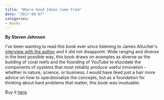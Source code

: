 ```yaml
---
title: "Where Good Ideas Come From"
date: "2017-09-07"
categories:
- Books
---
```


**By Steven Johnson**

I've been wanting to read this book ever since listening to James Altucher's [interview with the author](http://jeffrussellcoaching.us15.list-manage1.com/track/click?u=df2d4a2d24de687c5851d6fb7&id=7ba3665581&e=a21731beeb) and it did not disappoint. Wide ranging and diverse in the best possible way, this book draws on examples as diverse as the building of coral reefs and the founding of YouTube to elucidate the components of systems that most reliably produce useful innovation - whether in nature, science, or business. I would have liked just a hair more advice on how to operationalize the concepts, but as a foundation for thinking about hard problems that matter, this book was invaluable. 

Buy it [here](https://smile.amazon.com/Where-Good-Ideas-Steven-Johnson-ebook/dp/B003ZK58TA/ref=sr_1_1?s=digital-text&ie=UTF8&qid=1507241116&sr=1-1&keywords=where+good+ideas+come+from).
